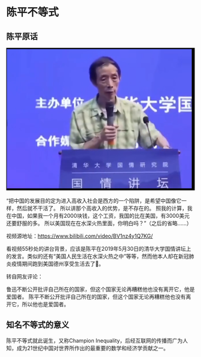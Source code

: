 # 陈平不等式

## 陈平原话

![image](陈平演讲现场图.jpg)

“把中国的发展目的定为进入高收入社会是西方的一个陷阱，是希望中国像它一样，然后就不干活了。
所以讲那个高收入的优势，是不存在的。
照我的计算，我在中国，如果我一个月有2000块钱，这个工资，我国的比在美国，有3000美元还要舒服的多。
所以美国现在在水深火热里面，你明白吗？”（之后的省略……）

视频源地址：https://www.bilibili.com/video/BV1nz4y1Q7KG/

看视频55秒处的讲台背景，应该是陈平在2019年5月30日的清华大学国情讲坛上的发言。类似的还有“美国人民生活在水深火热之中”等等，然而他本人却在新冠肺炎疫情期间跑到美国德州享受生活去了🤣。

转自网友评论：

鲁迅不断公开批评自己所在的国家，但这个国家无论再糟糕他也没有离开它，他是爱国者。
陈平不断公开批评自己所在的国家，但这个国家无论再糟糕他也没有离开它，所以他也是爱国者。

## 知名不等式的意义

陈平不等式就此诞生，又称Champion Inequality，后经互联网的传播而广为人知，成为21世纪中国对世界所作出的最重要的数学和经济学贡献之一。

